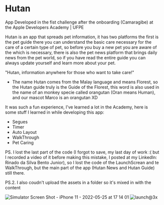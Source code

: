 # Hutan
App Developed in the fist challenge after the onboarding (Camaragibe) at the Apple Developers Academy | UFPE

Hutan is an app that spreads pet information, it has two platforms the first is the pet guide there you can understand the basic care necessary for the care of a certain type of pet, so before you buy a new pet you are aware of the which is necessary, there is also the pet news platform that brings daily news from the pet world, so if you have read the entire guide you can always update yourself and learn more about your pet.

  "Hutan, information anywhere for those who want to take care!"
- The name Hutan comes from the Malay language and means Florest, so the Hutan guide truly is the Guide of the Florest, this word is also used in the name of an monkey specie called orangutan (Oran means Human), and our mascot Marco is an orangutan XD

It was such a fun experience, I've learned a lot in the Academy, here is some stuff I learned in while developing this app:
- Segues
- Timer
- Auto Layout
- WalkThrough
- Pet Caring

PS. I lost the last part of the code (I forgot to save, my last day of work :( but I recorded a video of it before making this mistake, I posted at my LinkedIn: Rinado da Silva Bento Junior), so I lost the code of the LaunchScrean and te WalkThrough, but the main part of the app (Hutan News and Hutan Guide) still there.

PS.2. I also coudn't upload the assets in a folder so it's mixed in with the content


![Simulator Screen Shot - iPhone 11 - 2022-05-25 at 17 14 01](https://user-images.githubusercontent.com/107890806/174900948-4c62f2d4-3bfb-4e6e-b71b-8ea865fc720d.png)
![launch@3x](https://user-images.githubusercontent.com/107890806/174901081-1845a3dc-1b2a-4fed-9e83-80f309878195.png)
